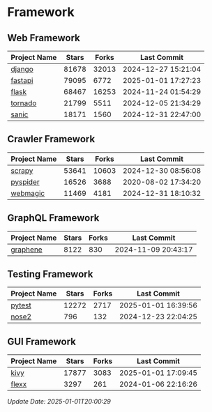 # Framework

## Web Framework
| Project Name | Stars | Forks | Last Commit |
| ------------ | ----- | ----- | ----------- |
| [django](https://github.com/django/django) | 81678 | 32013 | 2024-12-27 15:21:04 |
| [fastapi](https://github.com/fastapi/fastapi) | 79095 | 6772 | 2025-01-01 17:27:23 |
| [flask](https://github.com/pallets/flask) | 68467 | 16253 | 2024-11-24 01:54:29 |
| [tornado](https://github.com/tornadoweb/tornado) | 21799 | 5511 | 2024-12-05 21:34:29 |
| [sanic](https://github.com/sanic-org/sanic) | 18171 | 1560 | 2024-12-31 22:47:00 |

## Crawler Framework
| Project Name | Stars | Forks | Last Commit |
| ------------ | ----- | ----- | ----------- |
| [scrapy](https://github.com/scrapy/scrapy) | 53641 | 10603 | 2024-12-30 08:56:08 |
| [pyspider](https://github.com/binux/pyspider) | 16526 | 3688 | 2020-08-02 17:34:20 |
| [webmagic](https://github.com/code4craft/webmagic) | 11469 | 4181 | 2024-12-31 18:10:32 |

## GraphQL Framework
| Project Name | Stars | Forks | Last Commit |
| ------------ | ----- | ----- | ----------- |
| [graphene](https://github.com/graphql-python/graphene) | 8122 | 830 | 2024-11-09 20:43:17 |

## Testing Framework
| Project Name | Stars | Forks | Last Commit |
| ------------ | ----- | ----- | ----------- |
| [pytest](https://github.com/pytest-dev/pytest) | 12272 | 2717 | 2025-01-01 16:39:56 |
| [nose2](https://github.com/nose-devs/nose2) | 796 | 132 | 2024-12-23 22:04:25 |

## GUI Framework
| Project Name | Stars | Forks | Last Commit |
| ------------ | ----- | ----- | ----------- |
| [kivy](https://github.com/kivy/kivy) | 17877 | 3083 | 2025-01-01 17:09:45 |
| [flexx](https://github.com/flexxui/flexx) | 3297 | 261 | 2024-01-06 22:16:26 |

*Update Date: 2025-01-01T20:00:29*